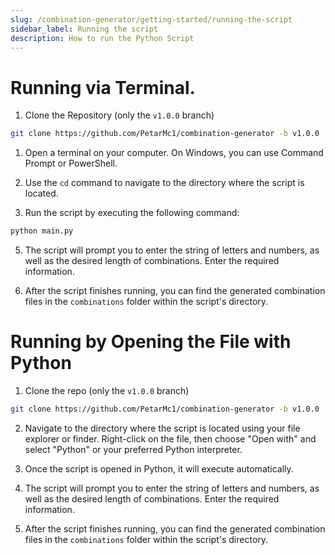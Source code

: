 ```yaml
---
slug: /combination-generator/getting-started/running-the-script
sidebar_label: Running the script
description: How to run the Python Script
---
```


# Running via Terminal.
1. Clone the Repository (only the `v1.0.0` branch)
```bash
git clone https://github.com/PetarMc1/combination-generator -b v1.0.0
```

1. Open a terminal on your computer. On Windows, you can use Command Prompt or PowerShell.

3. Use the `cd` command to navigate to the directory where the script is located.

4. Run the script by executing the following command:

```bash
python main.py
```

5. The script will prompt you to enter the string of letters and numbers, as well as the desired length of combinations. Enter the required information.


6. After the script finishes running, you can find the generated combination files in the `combinations` folder within the script's directory.

# Running by Opening the File with Python

1. Clone the repo (only the `v1.0.0` branch)
```bash
git clone https://github.com/PetarMc1/combination-generator -b v1.0.0
```
2. Navigate to the directory where the script is located using your file explorer or finder. Right-click on the file, then choose "Open with" and select "Python" or your preferred Python interpreter.

3. Once the script is opened in Python, it will execute automatically.
   
4. The script will prompt you to enter the string of letters and numbers, as well as the desired length of combinations. Enter the required information.

5. After the script finishes running, you can find the generated combination files in the `combinations` folder within the script's directory.